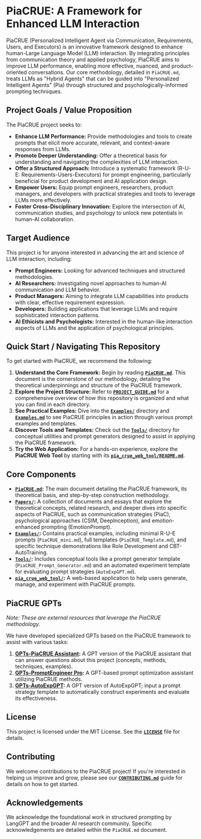 # PiaCRUE: A Framework for Enhanced LLM Interaction

PiaCRUE (Personalized Intelligent Agent via Communication, Requirements, Users, and Executors) is an innovative framework designed to enhance human-Large Language Model (LLM) interaction. By integrating principles from communication theory and applied psychology, PiaCRUE aims to improve LLM performance, enabling more effective, nuanced, and product-oriented conversations. Our core methodology, detailed in `PiaCRUE.md`, treats LLMs as "Hybrid Agents" that can be guided into "Personalized Intelligent Agents" (Pia) through structured and psychologically-informed prompting techniques.

## Project Goals / Value Proposition

The PiaCRUE project seeks to:

*   **Enhance LLM Performance:** Provide methodologies and tools to create prompts that elicit more accurate, relevant, and context-aware responses from LLMs.
*   **Promote Deeper Understanding:** Offer a theoretical basis for understanding and navigating the complexities of LLM interaction.
*   **Offer a Structured Approach:** Introduce a systematic framework (R-U-E: Requirements-Users-Executors) for prompt engineering, particularly beneficial for product development and AI application design.
*   **Empower Users:** Equip prompt engineers, researchers, product managers, and developers with practical strategies and tools to leverage LLMs more effectively.
*   **Foster Cross-Disciplinary Innovation:** Explore the intersection of AI, communication studies, and psychology to unlock new potentials in human-AI collaboration.

## Target Audience

This project is for anyone interested in advancing the art and science of LLM interaction, including:

*   **Prompt Engineers:** Looking for advanced techniques and structured methodologies.
*   **AI Researchers:** Investigating novel approaches to human-AI communication and LLM behavior.
*   **Product Managers:** Aiming to integrate LLM capabilities into products with clear, effective requirement expression.
*   **Developers:** Building applications that leverage LLMs and require sophisticated interaction patterns.
*   **AI Ethicists and Psychologists:** Interested in the human-like interaction aspects of LLMs and the application of psychological principles.

## Quick Start / Navigating This Repository

To get started with PiaCRUE, we recommend the following:

1.  **Understand the Core Framework:** Begin by reading **[`PiaCRUE.md`](PiaCRUE.md)**. This document is the cornerstone of our methodology, detailing the theoretical underpinnings and structure of the PiaCRUE framework.
2.  **Explore the Project Structure:** Refer to **[`PROJECT_GUIDE.md`](PROJECT_GUIDE.md)** for a comprehensive overview of how this repository is organized and what you can find in each directory.
3.  **See Practical Examples:** Dive into the **[`Examples/`](Examples/)** directory and **[`Examples.md`](Examples.md)** to see PiaCRUE principles in action through various prompt examples and templates.
4.  **Discover Tools and Templates:** Check out the **[`Tools/`](Tools/)** directory for conceptual utilities and prompt generators designed to assist in applying the PiaCRUE framework.
5.  **Try the Web Application:** For a hands-on experience, explore the **PiaCRUE Web Tool** by starting with its **[`pia_crue_web_tool/README.md`](pia_crue_web_tool/README.md)**.

## Core Components

*   **[`PiaCRUE.md`](PiaCRUE.md):** The main document detailing the PiaCRUE framework, its theoretical basis, and step-by-step construction methodology.
*   **[`Papers/`](Papers/):** A collection of documents and essays that explore the theoretical concepts, related research, and deeper dives into specific aspects of PiaCRUE, such as communication strategies (PiaC), psychological approaches (CSIM, DeepInception), and emotion-enhanced prompting (EmotionPrompt).
*   **[`Examples/`](Examples/):** Contains practical examples, including minimal R-U-E prompts (`PiaCRUE_mini.md`), full templates (`PiaCRUE_Template.md`), and specific technique demonstrations like Role Development and CBT-AutoTraining.
*   **[`Tools/`](Tools/):** Includes conceptual tools like a prompt generator template (`PiaCRUE_Prompt_Generator.md`) and an automated experiment template for evaluating prompt strategies (`AutoExpGPT.md`).
*   **[`pia_crue_web_tool/`](pia_crue_web_tool/):** A web-based application to help users generate, manage, and experiment with PiaCRUE prompts.

## PiaCRUE GPTs

*Note: These are external resources that leverage the PiaCRUE methodology.*

We have developed specialized GPTs based on the PiaCRUE framework to assist with various tasks:

1.  **[GPTs-PiaCRUE Assistant](https://chat.openai.com/g/g-mGgqa0Aft-piacrue):** A GPT version of the PiaCRUE assistant that can answer questions about this project (concepts, methods, techniques, examples).
2.  **[GPTs-PromptEngineer Pro](https://chat.openai.com/g/g-uBcGAkHGm-promptengineer-pro):** A GPT-based prompt optimization assistant utilizing PiaCRUE methods.
3.  **[GPTs-AutoExpGPT](https://chat.openai.com/g/g-9pFb5GFXw-autoexpgpt):** A GPT version of AutoExpGPT; input a prompt strategy template to automatically construct experiments and evaluate its effectiveness.

## License

This project is licensed under the MIT License. See the **[`LICENSE`](LICENSE)** file for details.

## Contributing

We welcome contributions to the PiaCRUE project! If you're interested in helping us improve and grow, please see our **[`CONTRIBUTING.md`](CONTRIBUTING.md)** guide for details on how to get started.

## Acknowledgements

We acknowledge the foundational work in structured prompting by LangGPT and the broader AI research community. Specific acknowledgements are detailed within the `PiaCRUE.md` document.
